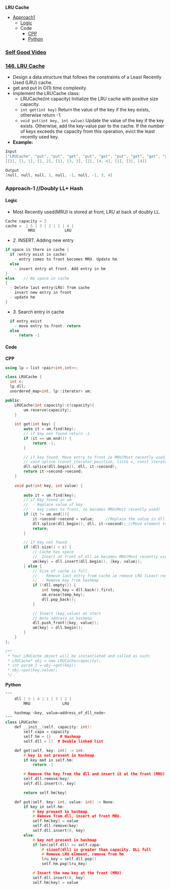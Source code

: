 **LRU Cache**
- [Approach1](#a1)
  - [Logic](#l)
  - Code
    - [CPP](#cpp)
    - [Python](#py)

### [Self Good Video](https://www.youtube.com/watch?v=mhcTL2lqwI0)

### [146. LRU Cache](https://leetcode.com/problems/lru-cache/)
- Design a data structure that follows the constraints of a Least Recently Used (LRU) cache.
- get and put in O(1) time complexity
- Implement the LRUCache class:
  - LRUCache(int capacity) Initialize the LRU cache with positive size capacity.
  - `int get(int key)` Return the value of the key if the key exists, otherwise return -1.
  - `void put(int key, int value)` Update the value of the key if the key exists. Otherwise, add the key-value pair to the cache. If the number of keys exceeds the capacity from this operation, evict the least recently used key.
- **Example:**
```c
Input
["LRUCache", "put", "put", "get", "put", "get", "put", "get", "get", "get"]
[[2], [1, 1], [2, 2], [1], [3, 3], [2], [4, 4], [1], [3], [4]]

Output
[null, null, null, 1, null, -1, null, -1, 3, 4]
```

<a name=a1></a>
### Approach-1     //Doubly LL+ Hash
<a name=l></a>
#### Logic
- Most Recently used(MRU) is stored at front, LRU at back of doubly LL.
```c
Cache capacity = 3
cache =  | 5 | 3 | 2 | 1 | 4 |
          MRU             LRU
```
- _2._ INSERT. Adding new entry
```c
if space is there in cache {
  if (entry exist in cache)
    - entry comes to front becomes MRU. Update hm
  else
    - insert entry at front. Add entry in hm
}
else    // No space in cache
{
  - Delete last entry(LRU) from cache
  - insert new entry in front
  - update hm
}
```
- _3._ Search entry in cache
```c
  if entry exist
    - move entry to front. return
  else
    - return -1
```
#### Code
<a name=cpp></a>
**CPP**
```cpp
using lp = list <pair<int,int>>;

class LRUCache {
  int c;
  lp dll;
  unordered_map<int, lp::iterator> um;

public:
    LRUCache(int capacity):c(capacity){
        um.reserve(capacity);
    }
    
    int get(int key) {
        auto it = um.find(key);
        // if key not found return -1
        if (it == um.end()) {
            return -1;
        }

        // if key found, Move entry to front ie MRU(Most recently used)
        // void splice (const_iterator position, list& x, const_iterator i)
        dll.splice(dll.begin(), dll, it->second);
        return it->second->second;
    }
    
    void put(int key, int value) {
        
        auto it = um.find(key);
        // if Key found in um
        //  - Replace value of key
        //  - key comes to front, ie becomes MRU(Most recently used)
        if (it != um.end()){
            it->second->second = value;     //Replace the value in dll
            dll.splice(dll.begin(), dll, it->second); //Move element to end of dll
            return;
        }

        // if key not found
        if (dll.size() < c) {
            // Cache has space
            //  Insert at front of dll ie becomes MRU(Most recently used)
            um[key] = dll.insert(dll.begin(), {key, value});
        } else {
            // Size of cache is full.
            //  - Remove last entry from cache ie remove LRU (Least recently used)
            //  - Remove key from hashmap
            if (!dll.empty()) {
                int temp_key = dll.back().first;
                um.erase(temp_key);
                dll.pop_back();
            }

            // Insert (key,value) at start
            // Note address in hashmap
            dll.push_front({key, value});
            um[key] = dll.begin();
        }
    }
};

/**
 * Your LRUCache object will be instantiated and called as such:
 * LRUCache* obj = new LRUCache(capacity);
 * int param_1 = obj->get(key);
 * obj->put(key,value);
 */
```
<a name=py></a>
**Python**
```cpp
"""
    dll | 5 | 4 | 1 | 3 | 2 |
        MRU              LRU

    hashmap <key, value=address_of_dll_node>
"""
class LRUCache:
    def __init__(self, capacity: int):
        self.capa = capacity
        self.hm = {}    # Hashmap
        self.dll = []  # Double linked list

    def get(self, key: int) -> int:
        # key is not present in Hashmap
        if key not in self.hm:
            return -1

        # Remove the key from the dll and insert it at the front (MRU)
        self.dll.remove(key)
        self.dll.insert(0, key)

        return self.hm[key]

    def put(self, key: int, value: int) -> None:
        if key in self.hm:
            # key present in hashmap
            # Remove from dll, insert at front MRU.
            self.hm[key] = value
            self.dll.remove(key)
            self.dll.insert(0, key)
        else:
            # key not present in hashmap
            if len(self.dll) >= self.capa:
                # sizeof(dll) is greater than capacity. DLL full
                # Remove LRU element, remove from hm
                lru_key = self.dll.pop()
                self.hm.pop(lru_key)

            # Insert the new key at the front (MRU)
            self.dll.insert(0, key)
            self.hm[key] = value
```
